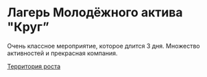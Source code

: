 # Лагерь Молодёжного актива "Круг”

Очень классное мероприятие, которое длится 3 дня. Множество активностей и прекрасная компания.

[Территория роста](%D0%A2%D0%B5%D1%80%D1%80%D0%B8%D1%82%D0%BE%D1%80%D0%B8%D1%8F%20%D1%80%D0%BE%D1%81%D1%82%D0%B0%2020c8b98bbd5c8103982dc53526335d5c.md)